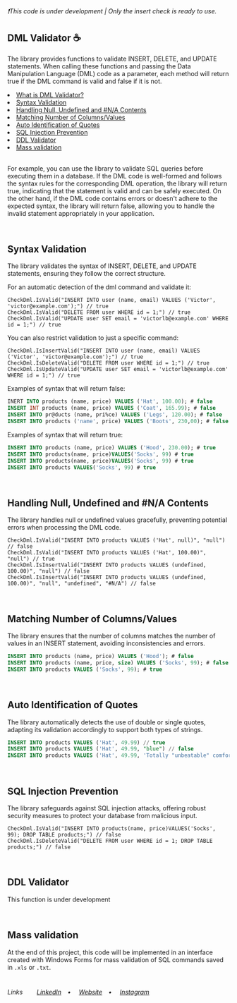 <h6>❗This code is under development | Only the insert check is ready to use. </h6>

## DML Validator ☕
<p>The library provides functions to validate INSERT, DELETE, and UPDATE statements. When calling these functions and passing the Data Manipulation Language (DML) code as a parameter, each method will return true if the DML command is valid and false if it is not.
  
<li><a href="https://github.com/VictorlBueno/Check-Sql/tree/main#dml-validator-">What is DML Validator?</a></li>
<li><a href="https://github.com/VictorlBueno/Check-Sql/tree/main#syntax-validation">Syntax Validation</a></li>
<li><a href="https://github.com/VictorlBueno/Check-Sql/tree/main#handling-nullundefinedna-contents">Handling Null, Undefined and #N/A Contents</a></li>
<li><a href="https://github.com/VictorlBueno/Check-Sql/tree/main#matching-number-of-columnsvalues">Matching Number of Columns/Values</a></li>
<li><a href="https://github.com/VictorlBueno/Check-Sql/tree/main#auto-identification-of-quotes">Auto Identification of Quotes</a></li>
<li><a href="https://github.com/VictorlBueno/Check-Sql/tree/main#sql-injection-prevention">SQL Injection Prevention</a></li>
<li><a href="https://github.com/VictorlBueno/Check-Sql/tree/main#ddl-validator">DDL Validator</a></li>
<li><a href="https://github.com/VictorlBueno/Check-Sql/tree/main#mass-validation">Mass validation</a></li>
<br>

For example, you can use the library to validate SQL queries before executing them in a database. If the DML code is well-formed and follows the syntax rules for the corresponding DML operation, the library will return true, indicating that the statement is valid and can be safely executed. On the other hand, if the DML code contains errors or doesn't adhere to the expected syntax, the library will return false, allowing you to handle the invalid statement appropriately in your application.</p>
<br>

## Syntax Validation
<p>The library validates the syntax of INSERT, DELETE, and UPDATE statements, ensuring they follow the correct structure.</p>

<p>For an automatic detection of the dml command and validate it:</p>

```CSharp
CheckDml.IsValid("INSERT INTO user (name, email) VALUES ('Victor', 'victor@example.com');") // true
CheckDml.IsValid("DELETE FROM user WHERE id = 1;") // true
CheckDml.IsValid("UPDATE user SET email = 'victorlb@example.com' WHERE id = 1;") // true
```
<p>You can also restrict validation to just a specific command:</p>

```CSharp
CheckDml.IsInsertValid("INSERT INTO user (name, email) VALUES ('Victor', 'victor@example.com');") // true 
CheckDml.IsDeleteValid("DELETE FROM user WHERE id = 1;") // true
CheckDml.IsUpdateValid("UPDATE user SET email = 'victorlb@example.com' WHERE id = 1;") // true
```
<p>Examples of syntax that will return false:</p>

```SQL
INERT INTO products (name, price) VALUES ('Hat', 100.00); # false
INSERT INT products (name, price) VALUES ('Coat', 165.99); # false
INSERT INTO pr@ducts (name, pri%ce) VALUES ('Legs', 120.00); # false
INSERT INTO products ('name', price) VALUES ('Boots', 230,00); # false
```

<p>Examples of syntax that will return true:</p>

```SQL
INSERT INTO products (name, price) VALUES ('Hood', 230.00); # true
INSERT INTO products(name, price)VALUES('Socks', 99) # true
INSERT INTO products(name, price)VALUES('Socks', 99) # true
INSERT INTO products VALUES('Socks', 99) # true
```
<br>

## Handling Null, Undefined and #N/A Contents
<p>The library handles null or undefined values gracefully, preventing potential errors when processing the DML code.</p>

```CSharp
CheckDml.IsValid("INSERT INTO products VALUES ('Hat', null)", "null") // false
CheckDml.IsValid("INSERT INTO products VALUES ('Hat', 100.00)", "null") // true
CheckDml.IsInsertValid("INSERT INTO products VALUES (undefined, 100.00)", "null") // false
CheckDml.IsInsertValid("INSERT INTO products VALUES (undefined, 100.00)", "null", "undefined", "#N/A") // false
```
<br>

## Matching Number of Columns/Values
<p>The library ensures that the number of columns matches the number of values in an INSERT statement, avoiding inconsistencies and errors.</p>

```SQL
INSERT INTO products (name, price) VALUES ('Hood'); # false
INSERT INTO products (name, price, size) VALUES ('Socks', 99); # false
INSERT INTO products VALUES ('Socks', 99); # true
```
<br>

## Auto Identification of Quotes
<p>The library automatically detects the use of double or single quotes, adapting its validation accordingly to support both types of strings.</p>

```SQL
INSERT INTO products VALUES ('Hat', 49.99) // true
INSERT INTO products VALUES ('Hat', 49.99, "blue") // false
INSERT INTO products VALUES ('Hat', 49.99, 'Totally "unbeatable" comfort') // true
```
<br>

## SQL Injection Prevention
<p>The library safeguards against SQL injection attacks, offering robust security measures to protect your database from malicious input.</p>

```CSharp
CheckDml.IsValid("INSERT INTO products(name, price)VALUES('Socks', 99); DROP TABLE products;") // false
CheckDml.IsDeleteValid("DELETE FROM user WHERE id = 1; DROP TABLE products;") // false
```
<br>

## DDL Validator
<p>This function is under development</p>
<br>

## Mass validation
<p>At the end of this project, this code will be implemented in an interface created with Windows Forms for mass validation of SQL commands saved in <code>.xls</code> or <code>.txt</code>.</p>

#
<h6>Links&ensp;&ensp;&ensp;&ensp;
<a href="https://linkedin.com/in/victorlbueno/" target="_blank">LinkedIn</a>&ensp;&ensp;•&ensp;&ensp;
<a href="https://victor.com.de/" target="_blank">Website</a>&ensp;&ensp;•&ensp;&ensp;
<a href="https://instagram.com/victorlbueno" target="_blank">Instagram</a></h6>
